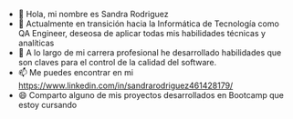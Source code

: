 - 👋 Hola, mi nombre es Sandra Rodriguez
- 👀 Actualmente en transición hacia la Informática de Tecnología como QA Engineer, deseosa de aplicar todas mis habilidades técnicas y analíticas
- 🌱 A lo largo de mi carrera profesional he desarrollado habilidades que son claves para el control de la calidad del software.
- 📫 Me puedes encontrar en mi https://www.linkedin.com/in/sandrarodriguez461428179/
- 😄 Comparto alguno de mis proyectos desarrollados en Bootcamp que estoy cursando


<!---
Sandrarodriguezrey/Sandrarodriguezrey is a ✨ special ✨ repository because its `README.md` (this file) appears on your GitHub profile.
You can click the Preview link to take a look at your changes.
--->
